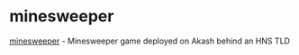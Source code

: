 # minesweeper
[minesweeper](play.minesweeper.hns.to) - Minesweeper game deployed on Akash behind an HNS TLD
